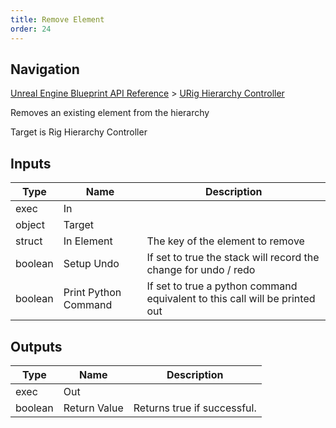 ```yaml
---
title: Remove Element
order: 24
---
```

## Navigation

[Unreal Engine Blueprint API Reference](https://dev.epicgames.com/documentation/en-us/unreal-engine/BlueprintAPI) > [URig Hierarchy Controller](https://dev.epicgames.com/documentation/en-us/unreal-engine/BlueprintAPI/URigHierarchyController)

Removes an existing element from the hierarchy

Target is Rig Hierarchy Controller

## Inputs

| Type | Name | Description |
| --- | --- | --- |
| exec | In |  |
| object | Target |  |
| struct | In Element | The key of the element to remove |
| boolean | Setup Undo | If set to true the stack will record the change for undo / redo |
| boolean | Print Python Command | If set to true a python command equivalent to this call will be printed out |

## Outputs

| Type | Name | Description |
| --- | --- | --- |
| exec | Out |  |
| boolean | Return Value | Returns true if successful. |
